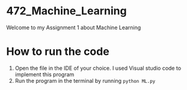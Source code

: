 # 472_Machine_Learning
Welcome to my Assignment 1 about Machine Learning

# How to run the code
1. Open the file in the IDE of your choice. I used Visual studio code to implement this program
2. Run the program in the terminal by running `python ML.py`
